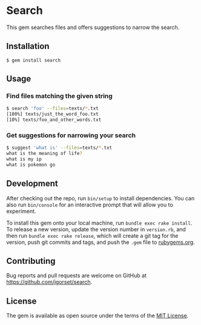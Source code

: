 # Search

This gem searches files and offers suggestions to narrow the search.

## Installation

    $ gem install search

## Usage

### Find files matching the given string

```sh
$ search 'foo' --files=texts/*.txt
[100%] texts/just_the_word_foo.txt
[10%] texts/foo_and_other_words.txt
```

### Get suggestions for narrowing your search

```sh
$ suggest 'what is' --files=texts/*.txt
what is the meaning of life?
what is my ip
what is pokemon go
```

## Development

After checking out the repo, run `bin/setup` to install dependencies. You can
also run `bin/console` for an interactive prompt that will allow you to experiment.

To install this gem onto your local machine, run `bundle exec rake install`. To
release a new version, update the version number in `version.rb`, and then run
`bundle exec rake release`, which will create a git tag for the version, push git
commits and tags, and push the `.gem` file to [rubygems.org](https://rubygems.org).

## Contributing

Bug reports and pull requests are welcome on GitHub at https://github.com/jgorset/search.

## License

The gem is available as open source under the terms of the
[MIT License](http://opensource.org/licenses/MIT).
